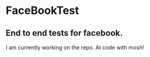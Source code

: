 # FaceBookTest
## End to end tests for facebook.
I am currently working on the repo.
At code with mosh!
